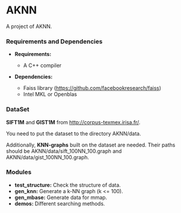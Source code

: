 # AKNN

A project of AKNN.

### Requirements and Dependencies

- **Requirements:**
	
	- A C++ compiler
	
- **Dependencies:**
	- Faiss library (https://github.com/facebookresearch/faiss)
	- Intel MKL or Openblas

### DataSet

**SIFT1M** and **GIST1M** from http://corpus-texmex.irisa.fr/.

You need to put the dataset to the directory AKNN/data.

Additionally, **KNN-graphs** built on the dataset are needed. Their paths should be AKNN/data/sift_100NN_100.graph and AKNN/data/gist_100NN_100.graph.

### Modules

- **test_structure:** Check the structure of data.
- **gen_knn:** Generate a k-NN graph (k <= 100).
- **gen_mbase:** Generate data for mmap.
- **demos:** Different searching methods.
